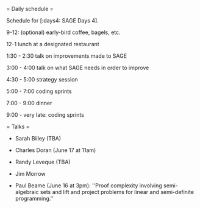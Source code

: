 = Daily schedule =

Schedule for [:days4: SAGE Days 4].

9-12: (optional) early-bird coffee, bagels, etc.

12-1 lunch at a designated restaurant

1:30 - 2:30 talk on improvements made to SAGE

3:00 - 4:00 talk on what SAGE needs in order to improve

4:30 - 5:00 strategy session

5:00 - 7:00 coding sprints

7:00 - 9:00 dinner

9:00 - very late:  coding sprints

= Talks =

 * Sarah Billey (TBA)

 * Charles Doran (June 17 at 11am)

 * Randy Leveque (TBA)

 * Jim Morrow

 * Paul Beame (June 16 at 3pm): ''Proof complexity involving semi-algebraic sets and lift and project problems for linear and semi-definite programming.''
